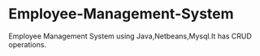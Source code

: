 # Employee-Management-System
Employee Management System using Java,Netbeans,Mysql.It has CRUD operations.
